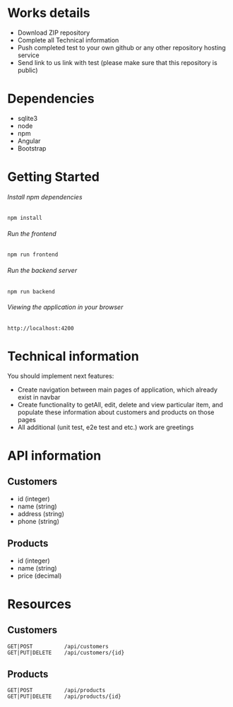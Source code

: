 # Works details
- Download ZIP repository
- Complete all Technical information
- Push completed test to your own github or any other repository hosting service
- Send link to us link with test (please make sure that this repository is public)

# Dependencies

- sqlite3
- node
- npm
- Angular
- Bootstrap


# Getting Started

###### Install npm dependencies
`npm install`

###### Run the frontend
`npm run frontend`

###### Run the backend server
`npm run backend`

###### Viewing the application in your browser
`http://localhost:4200`


# Technical information
You should implement next features:
- Create navigation between main pages of application, which already exist in navbar
- Create functionality to getAll, edit, delete and view particular item, and populate these information about customers and products on those pages
- All additional (unit test, e2e test and etc.) work are greetings 

# API information

## Customers

- id (integer)
- name (string)
- address (string)
- phone (string)


## Products

- id (integer)
- name (string)
- price (decimal)


# Resources

## Customers
```
GET|POST          /api/customers
GET|PUT|DELETE    /api/customers/{id}
```

## Products
```
GET|POST          /api/products
GET|PUT|DELETE    /api/products/{id}
```
